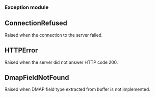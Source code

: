 ### Exception module

## ConnectionRefused

Raised when the connection to the server failed.

## HTTPError

Raised when the server did not answer HTTP code 200.

## DmapFieldNotFound

Raised when DMAP field type extracted from buffer is not implemented.